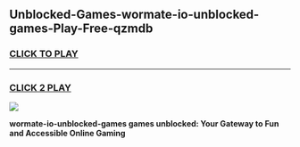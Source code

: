 
## Unblocked-Games-wormate-io-unblocked-games-Play-Free-qzmdb
<h3>
<a href="https://premium76.site?title=wormate-io-unblocked-games&ref=17A">CLICK TO PLAY</a></h3>
<hr>

<h3>
<a href="https://premium76.site?title=wormate-io-unblocked-games&ref=17A">CLICK 2 PLAY</a>
  
</h3>

<a href="https://premium76.site?title=wormate-io-unblocked-games&ref=17A"><img src="https://clearcache.store/games.png"></a>


**wormate-io-unblocked-games games unblocked: Your Gateway to Fun and Accessible Online Gaming**
